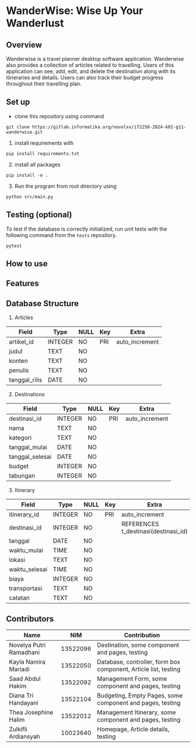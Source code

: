 # WanderWise: Wise Up Your Wanderlust

## Overview

Wanderwise is a travel planner desktop software application. Wanderwise also provides a collection of articles related to travelling. Users of this application can see, add, edit, and delete the destination along with its itineraries and details. Users can also track their budget progress throughout their travelling plan.

## Set up
- clone this repository using command
```
git clone https://gitlab.informatika.org/novelxv/if2250-2024-k02-g11-wanderwise.git
```
1. install requirements with
```
pip install requirements.txt
```
2. install all packages
```
pip install -e .
```
3. Run the program from root directory using
```
python src/main.py
```

## Testing (optional)
To test if the database is correctly initialized, run unit tests with the following command from the `tests` repository.
```
pytest
```

## How to use

## Features


## Database Structure

1. Articles

|     Field     |    Type   | NULL |   Key   |       Extra      |
| ------------- |  -------- | ---- | ------- | ---------------- |
| artikel_id    |  INTEGER  |  NO  |   PRI   |  auto_increment  |
| judul         |    TEXT   |  NO  |         |                  |
| konten        |    TEXT   |  NO  |         |                  |
| penulis       |    TEXT   |  NO  |         |                  |
| tanggal_rilis |    DATE   |  NO  |         |                  |

2. Destinations

|       Field     |    Type   | NULL |   Key   |       Extra      |
| --------------- |  -------- | ---- | ------- | ---------------- |
| destinasi_id    |  INTEGER  |  NO  |   PRI   | auto_increment   |
| nama            |    TEXT   |  NO  |         |                  |
| kategori        |    TEXT   |  NO  |         |                  |
| tanggal_mulai   |    DATE   |  NO  |         |                  |
| tanggal_selesai |    DATE   |  NO  |         |                  |
| budget          |  INTEGER  |  NO  |         |                  |
| tabungan        |  INTEGER  |  NO  |         |                  |

3. Itinerary

|       Field     |    Type   | NULL |   Key   |                 Extra              |
| --------------- |  -------- | ---- | ------- | ---------------------------------  |
| itinerary_id    |  INTEGER  |  NO  |   PRI   |            auto_increment          |
| destinasi_id    |  INTEGER  |  NO  |         |REFERENCES t_destinasi(destinasi_id)|
|     tanggal     |    DATE   |  NO  |         |                                    |
|  waktu_mulai    |    TIME   |  NO  |         |                                    |
|     lokasi      |    TEXT   |  NO  |         |                                    |
| waktu_selesai   |    TIME   |  NO  |         |                                    |
|     biaya       |  INTEGER  |  NO  |         |                                    |
|  transportasi   |    TEXT   |  NO  |         |                                    |
|    catatan      |    TEXT   |  NO  |         |                                    |

## Contributors
|         Name           |     NIM    | Contribution |  
| ---------------------- |  --------- | ------------ | 
| Novelya Putri Ramadhani|  13522096  | Destination, some component and pages, testing            |   
|   Kayla Namira Mariadi |  13522050  | Database, controller, form box component, Article list, testing             |   
|    Saad Abdul Hakim    |  13522092  | Management Form, some component and pages, testing             |   
| Diana Tri Handayani    |  13522104  | Budgeting, Empty Pages,  some component and pages, testing            |   
| Thea Josephine Halim   |  13522012  | Management Itinerary, some component and pages, testing          |   
| Zulkifli Ardiansyah    |  10023640  | Homepage, Article details, testing             |      